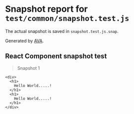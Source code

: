 # Snapshot report for `test/common/snapshot.test.js`

The actual snapshot is saved in `snapshot.test.js.snap`.

Generated by [AVA](https://ava.li).

## React Component snapshot test

> Snapshot 1

    <div>
      <h1>
        Hello World.....!
      </h1>
      <h1>
        Hello World.....!
      </h1>
    </div>
